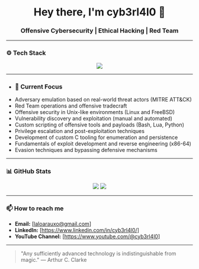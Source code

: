 <div align="center">
  <h1>Hey there, I'm cyb3rl4l0 👋</h1>
  <h3>Offensive Cybersecurity | Ethical Hacking | Red Team </h3>
</div>

---

### ⚙️ Tech Stack
<div align="center">
  <img src="https://skillicons.dev/icons?i=bash,vim,c,lua,python,linux,bsd,debian,git,github" />
</div>

---

- ### 🧠 Current Focus
- Adversary emulation based on real-world threat actors (MITRE ATT&CK)
- Red Team operations and offensive tradecraft
- Offensive security in Unix-like environments (Linux and FreeBSD)
- Vulnerability discovery and exploitation (manual and automated)
- Custom scripting of offensive tools and payloads (Bash, Lua, Python)
- Privilege escalation and post-exploitation techniques
- Development of custom C tooling for enumeration and persistence
- Fundamentals of exploit development and reverse engineering (x86-64)
- Evasion techniques and bypassing defensive mechanisms

---

### 📊 GitHub Stats
<div align="center">
  <img src="https://github-readme-stats.vercel.app/api?username=c1b3rd3f3nd3r&show_icons=true&theme=radical" />
  <img src="https://github-readme-stats.vercel.app/api/top-langs/?username=c1b3rd3f3nd3r&layout=compact&theme=radical" />
</div>

---

### 📫 How to reach me
- **Email:** [laloarauxo@gmail.com]
- **LinkedIn:** [https://www.linkedin.com/in/cyb3rl4l0/]
- **YouTube Channel:** [https://www.youtube.com/@cyb3rl4l0]

---

> "Any sufficiently advanced technology is indistinguishable from magic." — Arthur C. Clarke

